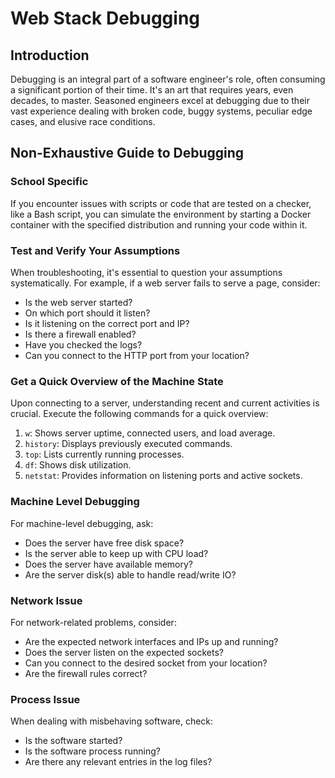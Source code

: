 # Web Stack Debugging

## Introduction
Debugging is an integral part of a software engineer's role, often consuming a significant portion of their time. It's an art that requires years, even decades, to master. Seasoned engineers excel at debugging due to their vast experience dealing with broken code, buggy systems, peculiar edge cases, and elusive race conditions.

## Non-Exhaustive Guide to Debugging

### School Specific
If you encounter issues with scripts or code that are tested on a checker, like a Bash script, you can simulate the environment by starting a Docker container with the specified distribution and running your code within it.

### Test and Verify Your Assumptions
When troubleshooting, it's essential to question your assumptions systematically. For example, if a web server fails to serve a page, consider:

- Is the web server started?
- On which port should it listen?
- Is it listening on the correct port and IP?
- Is there a firewall enabled?
- Have you checked the logs?
- Can you connect to the HTTP port from your location?

### Get a Quick Overview of the Machine State
Upon connecting to a server, understanding recent and current activities is crucial. Execute the following commands for a quick overview:
1. `w`: Shows server uptime, connected users, and load average.
2. `history`: Displays previously executed commands.
3. `top`: Lists currently running processes.
4. `df`: Shows disk utilization.
5. `netstat`: Provides information on listening ports and active sockets.

### Machine Level Debugging
For machine-level debugging, ask:
- Does the server have free disk space?
- Is the server able to keep up with CPU load?
- Does the server have available memory?
- Are the server disk(s) able to handle read/write IO?

### Network Issue
For network-related problems, consider:
- Are the expected network interfaces and IPs up and running?
- Does the server listen on the expected sockets?
- Can you connect to the desired socket from your location?
- Are the firewall rules correct?

### Process Issue
When dealing with misbehaving software, check:
- Is the software started?
- Is the software process running?
- Are there any relevant entries in the log files?
